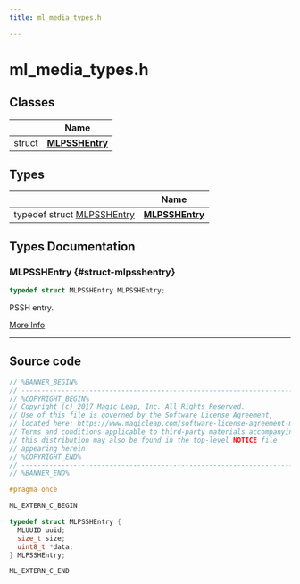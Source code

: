 ```yaml
---
title: ml_media_types.h

---
```


# ml_media_types.h



## Classes

|                | Name           |
| -------------- | -------------- |
| struct | **[MLPSSHEntry](/api-ref/api/Modules/group___media_player/struct_m_l_p_s_s_h_entry.md)**  |

## Types

|                | Name           |
| -------------- | -------------- |
| typedef struct [MLPSSHEntry](/api-ref/api/Modules/group___media_player/struct_m_l_p_s_s_h_entry.md) | **[MLPSSHEntry](/api-ref/api/Modules/group___media_player/group___media_player.md#struct-mlpsshentry)**  |


## Types Documentation

### MLPSSHEntry {#struct-mlpsshentry}

```cpp
typedef struct MLPSSHEntry MLPSSHEntry;
```


PSSH entry. 



[More Info](/api-ref/api/Modules/group___media_player/struct_m_l_p_s_s_h_entry.md)



-----------




## Source code

```cpp
// %BANNER_BEGIN%
// ---------------------------------------------------------------------
// %COPYRIGHT_BEGIN%
// Copyright (c) 2017 Magic Leap, Inc. All Rights Reserved.
// Use of this file is governed by the Software License Agreement,
// located here: https://www.magicleap.com/software-license-agreement-ml2
// Terms and conditions applicable to third-party materials accompanying
// this distribution may also be found in the top-level NOTICE file
// appearing herein.
// %COPYRIGHT_END%
// ---------------------------------------------------------------------
// %BANNER_END%

#pragma once

ML_EXTERN_C_BEGIN

typedef struct MLPSSHEntry {
  MLUUID uuid;
  size_t size;
  uint8_t *data;
} MLPSSHEntry;

ML_EXTERN_C_END
```



